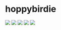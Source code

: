 # hoppybirdie
![](https://lh6.googleusercontent.com/I3DpVTc0rDStbZKZKudL4RA8mzBRMj5LvXlhXv6cI5eH7Jay1KAygH9sqQPtRK7l-tQ11YLjl_kILw=w1960-h2890)
![](https://lh5.googleusercontent.com/4ACblSf7FpVmHRCSHqEtXVlNUcTU06XAC8NTtYtAFUep-NwDi0S9QeKifaBP3WZTN1BFGvyDXzfxcQ=w1960-h2890)
![](https://lh6.googleusercontent.com/Cd9y7Vxg0t6kwDALFIrOLbMBz--VZ-L-SVQgEC8Q0MwNcmQEEKDAE8750YVFYiZcWEUijyrN6KHfAw=w1960-h2890)
![](https://lh5.googleusercontent.com/3RpU340a9ngkPIT9H4oj4R2MBKmzmED1KVTqSKxwlNjfczleu34wCHxwugz7icwvu-5WiBXQptljSA=w1960-h2890)
![](https://lh4.googleusercontent.com/cH2qShqc-WXMtgVKnBp1faX6pJpSwI6NuLvIkHJRojQYe_gs9qRRSGNJeDqS7LqyEnA1rRSJ-Hnr4g=w1960-h2890)
